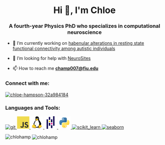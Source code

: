 <h1 align="center">Hi 👋, I'm Chloe</h1>
<h3 align="center">A fourth-year Physics PhD who specializes in computational neuroscience</h3>

- 🔭 I’m currently working on [habenular alterations in resting state functional connectivity among autistic individuals](https://github.com/chlohamp/habenula-abide-rsfc)

- 🤝 I’m looking for help with [NeuroSites](https://github.com/NeuroHackademy2025/NeuroSites)

- 📫 How to reach me **champ007@fiu.edu**

<h3 align="left">Connect with me:</h3>
<p align="left">
<a href="https://linkedin.com/in/chloe-hampson-32a984184" target="blank"><img align="center" src="https://raw.githubusercontent.com/rahuldkjain/github-profile-readme-generator/master/src/images/icons/Social/linked-in-alt.svg" alt="chloe-hampson-32a984184" height="30" width="40" /></a>
</p>

<h3 align="left">Languages and Tools:</h3>
<p align="left"> <a href="https://git-scm.com/" target="_blank" rel="noreferrer"> <img src="https://www.vectorlogo.zone/logos/git-scm/git-scm-icon.svg" alt="git" width="40" height="40"/> </a> <a href="https://developer.mozilla.org/en-US/docs/Web/JavaScript" target="_blank" rel="noreferrer"> <img src="https://raw.githubusercontent.com/devicons/devicon/master/icons/javascript/javascript-original.svg" alt="javascript" width="40" height="40"/> </a> <a href="https://www.linux.org/" target="_blank" rel="noreferrer"> <img src="https://raw.githubusercontent.com/devicons/devicon/master/icons/linux/linux-original.svg" alt="linux" width="40" height="40"/> </a> <a href="https://pandas.pydata.org/" target="_blank" rel="noreferrer"> <img src="https://raw.githubusercontent.com/devicons/devicon/2ae2a900d2f041da66e950e4d48052658d850630/icons/pandas/pandas-original.svg" alt="pandas" width="40" height="40"/> </a> <a href="https://www.python.org" target="_blank" rel="noreferrer"> <img src="https://raw.githubusercontent.com/devicons/devicon/master/icons/python/python-original.svg" alt="python" width="40" height="40"/> </a> <a href="https://scikit-learn.org/" target="_blank" rel="noreferrer"> <img src="https://upload.wikimedia.org/wikipedia/commons/0/05/Scikit_learn_logo_small.svg" alt="scikit_learn" width="40" height="40"/> </a> <a href="https://seaborn.pydata.org/" target="_blank" rel="noreferrer"> <img src="https://seaborn.pydata.org/_images/logo-mark-lightbg.svg" alt="seaborn" width="40" height="40"/> </a> </p>

<p><img align="left" src="https://github-readme-stats.vercel.app/api/top-langs?username=chlohamp&show_icons=true&theme=cobalt&title_color=ffffff&text_color=ffffff&bg_color=d31d66&locale=en&layout=compact" alt="chlohamp" /></p>

<p>&nbsp;<img align="center" src="https://github-readme-stats.vercel.app/api?username=chlohamp&show_icons=true&theme=cobalt&title_color=ffffff&text_color=ffffff&bg_color=ff2e6d&cache_seconds=1800&locale=en" alt="chlohamp" /></p>
